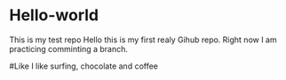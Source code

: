 # Hello-world
This is my test repo
Hello this is my first realy Gihub repo. Right now I am practicing comminting a branch.

#Like
I like surfing, chocolate and coffee
